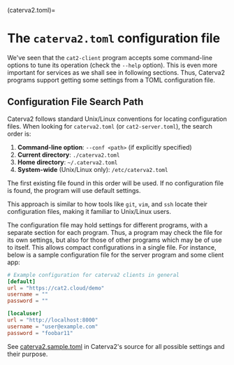 (caterva2.toml)=
# The `caterva2.toml` configuration file

We've seen that the `cat2-client` program accepts some command-line options to tune its operation (check the `--help` option).  This is even more important for services as we shall see in following sections.  Thus, Caterva2 programs support getting some settings from a TOML configuration file.

## Configuration File Search Path

Caterva2 follows standard Unix/Linux conventions for locating configuration files. When looking for `caterva2.toml` (or `cat2-server.toml`), the search order is:

1. **Command-line option**: `--conf <path>` (if explicitly specified)
2. **Current directory**: `./caterva2.toml`
3. **Home directory**: `~/.caterva2.toml`
4. **System-wide** (Unix/Linux only): `/etc/caterva2.toml`

The first existing file found in this order will be used. If no configuration file is found, the program will use default settings.

This approach is similar to how tools like `git`, `vim`, and `ssh` locate their configuration files, making it familiar to Unix/Linux users.

The configuration file may hold settings for different programs, with a separate section for each program.  Thus, a program may check the file for its own settings, but also for those of other programs which may be of use to itself.  This allows compact configurations in a single file.  For instance, below is a sample configuration file for the server program and some client app:

```toml
# Example configuration for caterva2 clients in general
[default]
url = "https://cat2.cloud/demo"
username = ""
password = ""

[localuser]
url = "http://localhost:8000"
username = "user@example.com"
password = "foobar11"
```

See [caterva2.sample.toml](https://github.com/ironArray/Caterva2/blob/main/caterva2.sample.toml) in Caterva2's source for all possible settings and their purpose.
